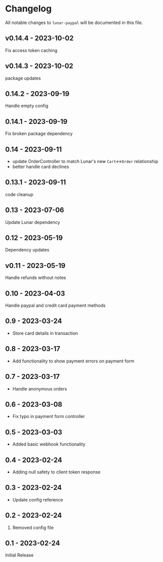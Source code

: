 # Changelog

All notable changes to `lunar-paypal` will be documented in this file.

## v0.14.4 - 2023-10-02

Fix access token caching

## v0.14.3 - 2023-10-02

package updates

## 0.14.2 - 2023-09-19

Handle empty config

## 0.14.1 - 2023-09-19

Fix broken package dependency

## 0.14 - 2023-09-11

- update OrderController to match Lunar's new `Cart`<->`Order` relationship
- better handle card declines

## 0.13.1 - 2023-09-11

code cleanup

## 0.13 - 2023-07-06

Update Lunar dependency

## 0.12 - 2023-05-19

Dependency updates

## v0.11 - 2023-05-19

Handle refunds without notes

## 0.10 - 2023-04-03

Handle paypal and credit card payment methods

## 0.9 - 2023-03-24

- Store card details in transaction

## 0.8 - 2023-03-17

- Add functionality to show payment errors on payment form

## 0.7 - 2023-03-17

- Handle anonymous orders

## 0.6 - 2023-03-08

- Fix typo in payment form controller

## 0.5 - 2023-03-03

- Added basic webhook functionality

## 0.4 - 2023-02-24

- Adding null safety to client token response

## 0.3 - 2023-02-24

- Update config reference

## 0.2 - 2023-02-24

1. Removed config file

## 0.1 - 2023-02-24

Initial Release
